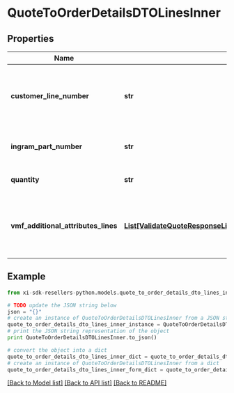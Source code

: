 # QuoteToOrderDetailsDTOLinesInner


## Properties

Name | Type | Description | Notes
------------ | ------------- | ------------- | -------------
**customer_line_number** | **str** | The reseller&#39;s line item number for reference in their system. | [optional] 
**ingram_part_number** | **str** | Unique IngramMicro part number. | [optional] 
**quantity** | **str** | The quantity of the line item. | [optional] 
**vmf_additional_attributes_lines** | [**List[ValidateQuoteResponseLinesInnerVmfAdditionalAttributesLinesInner]**](ValidateQuoteResponseLinesInnerVmfAdditionalAttributesLinesInner.md) | The object containing the list of fields required at a line level by the vendor. | [optional] 

## Example

```python
from xi-sdk-resellers-python.models.quote_to_order_details_dto_lines_inner import QuoteToOrderDetailsDTOLinesInner

# TODO update the JSON string below
json = "{}"
# create an instance of QuoteToOrderDetailsDTOLinesInner from a JSON string
quote_to_order_details_dto_lines_inner_instance = QuoteToOrderDetailsDTOLinesInner.from_json(json)
# print the JSON string representation of the object
print QuoteToOrderDetailsDTOLinesInner.to_json()

# convert the object into a dict
quote_to_order_details_dto_lines_inner_dict = quote_to_order_details_dto_lines_inner_instance.to_dict()
# create an instance of QuoteToOrderDetailsDTOLinesInner from a dict
quote_to_order_details_dto_lines_inner_form_dict = quote_to_order_details_dto_lines_inner.from_dict(quote_to_order_details_dto_lines_inner_dict)
```
[[Back to Model list]](../README.md#documentation-for-models) [[Back to API list]](../README.md#documentation-for-api-endpoints) [[Back to README]](../README.md)


